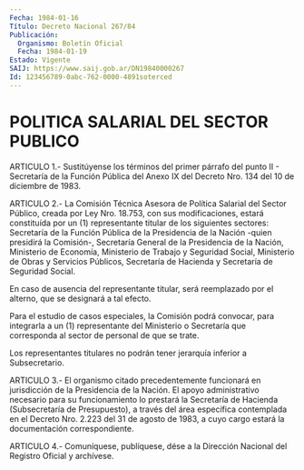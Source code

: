 ```yaml
---
Fecha: 1984-01-16
Título: Decreto Nacional 267/84
Publicación:
  Organismo: Boletín Oficial
  Fecha: 1984-01-19
Estado: Vigente
SAIJ: https://www.saij.gob.ar/DN19840000267
Id: 123456789-0abc-762-0000-4891soterced
---
```

# POLITICA SALARIAL DEL SECTOR PUBLICO

<a id="1"></a>
ARTICULO  1.-  Sustitúyense  los  términos  del  primer párrafo del punto  II  -  Secretaría  de  la Función Pública del Anexo  IX  del Decreto Nro. 134 del 10 de diciembre de 1983.

<a id="2"></a>
ARTICULO  2.-  La Comisión Técnica Asesora de Política Salarial del Sector Público, creada por Ley Nro. 18.753, con sus modificaciones,    estará  constituída  por  un  (1)  representante titular  de  los siguientes  sectores:  Secretaría  de  la  Función Pública  de  la  Presidencia  de  la  Nación  -quien  presidirá  la Comisión-, Secretaría  General  de  la  Presidencia  de  la Nación, Ministerio  de Economía, Ministerio de Trabajo y Seguridad  Social, Ministerio de  Obras y Servicios Públicos, Secretaría de Hacienda y Secretaría de Seguridad Social.

En caso de ausencia  del  representante  titular,  será reemplazado por el alterno, que se designará a tal efecto.

Para  el  estudio de casos especiales, la Comisión podrá  convocar, para integrarla  a un (1) representante del Ministerio o Secretaría que corresponda al  sector  de  personal  de  que  se  trate.

Los  representantes titulares no podrán tener jerarquía inferior  a Subsecretario.

<a id="3"></a>
ARTICULO  3.-  El  organismo  citado  precedentemente funcionará en jurisdicción de la Presidencia de la Nación. El apoyo administrativo  necesario  para su funcionamiento  lo  prestará  la Secretaría de Hacienda (Subsecretaría  de  Presupuesto),  a  través del área específica contemplada en el Decreto Nro. 2.223 del 31  de agosto de 1983, a cuyo cargo estará la documentación correspondiente.

<a id="4"></a>
ARTICULO  4.- Comuníquese, publíquese, dése a la Dirección Nacional del Registro Oficial y archívese.
